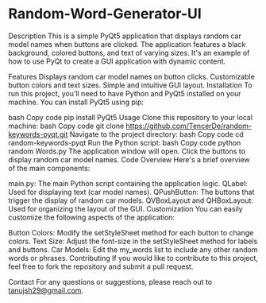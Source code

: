 # Random-Word-Generator-UI
Description
This is a simple PyQt5 application that displays random car model names when buttons are clicked. The application features a black background, colored buttons, and text of varying sizes. It's an example of how to use PyQt to create a GUI application with dynamic content.

Features
Displays random car model names on button clicks.
Customizable button colors and text sizes.
Simple and intuitive GUI layout.
Installation
To run this project, you'll need to have Python and PyQt5 installed on your machine. You can install PyQt5 using pip:

bash
Copy code
pip install PyQt5
Usage
Clone this repository to your local machine:
bash
Copy code
git clone https://github.com/TencerDe/random-keywords-pyqt.git
Navigate to the project directory:
bash
Copy code
cd random-keywords-pyqt
Run the Python script:
bash
Copy code
python random Words.py
The application window will open. Click the buttons to display random car model names.
Code Overview
Here's a brief overview of the main components:

main.py: The main Python script containing the application logic.
QLabel: Used for displaying text (car model names).
QPushButton: The buttons that trigger the display of random car models.
QVBoxLayout and QHBoxLayout: Used for organizing the layout of the GUI.
Customization
You can easily customize the following aspects of the application:

Button Colors: Modify the setStyleSheet method for each button to change colors.
Text Size: Adjust the font-size in the setStyleSheet method for labels and buttons.
Car Models: Edit the my_words list to include any other random words or phrases.
Contributing
If you would like to contribute to this project, feel free to fork the repository and submit a pull request.


Contact
For any questions or suggestions, please reach out to tanujsh29@gmail.com.
